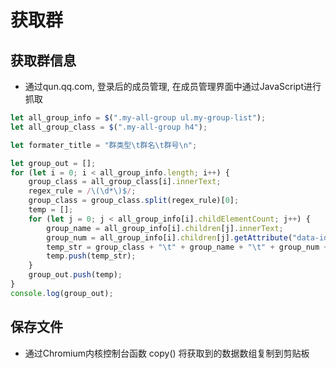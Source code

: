 <!--
 * @Author: your name
 * @Date: 2020-04-12 17:48:37
 * @LastEditTime: 2020-04-12 17:51:39
 * @LastEditors: Please set LastEditors
 * @Description: In User Settings Edit
 * @FilePath: \git_study\QQ_info_get\获取群(成员)信息.md
 -->

# 获取群

## 获取群信息

- 通过qun.qq.com, 登录后的成员管理, 在成员管理界面中通过JavaScript进行抓取

```JavaScript
let all_group_info = $(".my-all-group ul.my-group-list");
let all_group_class = $(".my-all-group h4");

let formater_title = "群类型\t群名\t群号\n";

let group_out = [];
for (let i = 0; i < all_group_info.length; i++) {
    group_class = all_group_class[i].innerText;
    regex_rule = /\(\d*\)$/;
    group_class = group_class.split(regex_rule)[0];
    temp = [];
    for (let j = 0; j < all_group_info[i].childElementCount; j++) {
        group_name = all_group_info[i].children[j].innerText;
        group_num = all_group_info[i].children[j].getAttribute("data-id");
        temp_str = group_class + "\t" + group_name + "\t" + group_num + "\n";
        temp.push(temp_str);
    }
    group_out.push(temp);
}
console.log(group_out);
```
  
## 保存文件

- 通过Chromium内核控制台函数 copy() 将获取到的数据数组复制到剪贴板